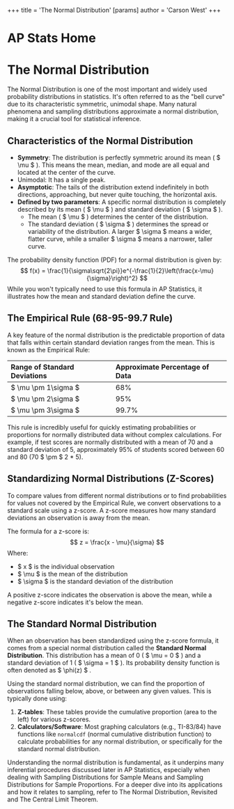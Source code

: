 +++
 title = 'The Normal Distribution'
[params]
	author = 'Carson West'
+++
# AP Stats Home
# The Normal Distribution

The Normal Distribution is one of the most important and widely used probability distributions in statistics. It's often referred to as the "bell curve" due to its characteristic symmetric, unimodal shape. Many natural phenomena and sampling distributions approximate a normal distribution, making it a crucial tool for statistical inference.

## Characteristics of the Normal Distribution

*   **Symmetry**: The distribution is perfectly symmetric around its mean ( $ \mu $ ). This means the mean, median, and mode are all equal and located at the center of the curve.
*   Unimodal: It has a single peak.
*   **Asymptotic**: The tails of the distribution extend indefinitely in both directions, approaching, but never quite touching, the horizontal axis.
*   **Defined by two parameters**: A specific normal distribution is completely described by its mean ( $ \mu $ ) and standard deviation ( $ \sigma $ ).
    *   The mean ( $ \mu $ ) determines the center of the distribution.
    *   The standard deviation ( $ \sigma $ ) determines the spread or variability of the distribution. A larger  $ \sigma $  means a wider, flatter curve, while a smaller  $ \sigma $  means a narrower, taller curve.

The probability density function (PDF) for a normal distribution is given by:
 $$ f(x) = \frac{1}{\sigma\sqrt{2\pi}}e^{-\frac{1}{2}\left(\frac{x-\mu}{\sigma}\right)^2} $$  While you won't typically need to use this formula in AP Statistics, it illustrates how the mean and standard deviation define the curve.

## The Empirical Rule (68-95-99.7 Rule)

A key feature of the normal distribution is the predictable proportion of data that falls within certain standard deviation ranges from the mean. This is known as the Empirical Rule:

| Range of Standard Deviations | Approximate Percentage of Data |
| :--------------------------- | :----------------------------- |
|  $ \mu \pm 1\sigma $             | 68%                            |
|  $ \mu \pm 2\sigma $             | 95%                            |
|  $ \mu \pm 3\sigma $             | 99.7%                          |

This rule is incredibly useful for quickly estimating probabilities or proportions for normally distributed data without complex calculations. For example, if test scores are normally distributed with a mean of 70 and a standard deviation of 5, approximately 95% of students scored between 60 and 80 (70  $ \pm $  2 * 5).

## Standardizing Normal Distributions (Z-Scores)

To compare values from different normal distributions or to find probabilities for values not covered by the Empirical Rule, we convert observations to a standard scale using a z-score. A z-score measures how many standard deviations an observation is away from the mean.

The formula for a z-score is:
 $$ z = \frac{x - \mu}{\sigma} $$  Where:
*    $ x $  is the individual observation
*    $ \mu $  is the mean of the distribution
*    $ \sigma $  is the standard deviation of the distribution

A positive z-score indicates the observation is above the mean, while a negative z-score indicates it's below the mean.

## The Standard Normal Distribution

When an observation has been standardized using the z-score formula, it comes from a special normal distribution called the **Standard Normal Distribution**. This distribution has a mean of 0 ( $ \mu = 0 $ ) and a standard deviation of 1 ( $ \sigma = 1 $ ). Its probability density function is often denoted as  $ \phi(z) $ .

Using the standard normal distribution, we can find the proportion of observations falling below, above, or between any given values. This is typically done using:
1.  **Z-tables**: These tables provide the cumulative proportion (area to the left) for various z-scores.
2.  **Calculators/Software**: Most graphing calculators (e.g., TI-83/84) have functions like `normalcdf` (normal cumulative distribution function) to calculate probabilities for any normal distribution, or specifically for the standard normal distribution.

Understanding the normal distribution is fundamental, as it underpins many inferential procedures discussed later in AP Statistics, especially when dealing with Sampling Distributions for Sample Means and Sampling Distributions for Sample Proportions. For a deeper dive into its applications and how it relates to sampling, refer to The Normal Distribution, Revisited and The Central Limit Theorem.